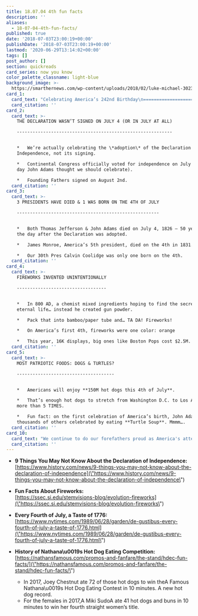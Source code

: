 ```yaml
---
title: 18.07.04 4th fun facts
description: ''
aliases:
  - 18-07-04-4th-fun-facts/
published: true
date: '2018-07-03T23:00:19+00:00'
publishDate: '2018-07-03T23:00:19+00:00'
lastmod: '2020-06-29T13:14:02+00:00'
tags: []
post_author: []
section: quickreads
card_series: now you know
color_palette_classname: light-blue
background_image: >-
  https://smarthernews.com/wp-content/uploads/2018/02/luke-michael-302392-360x360.jpg
card_1:
  card_text: "Celebrating America’s 242nd Birthday\n====================================\n\nSmartHER Facts to Impress at Your 4th of July Festivities.\n\n…And should we REALLY be celebrating America’s birth on _AUGUST_\_2nd?"
  card_citation: ''
card_2:
  card_text: >-
    THE DECLARATION WASN’T SIGNED ON JULY 4 (OR IN JULY AT ALL)

    -----------------------------------------------------------


    *   We’re actually celebrating the \*adoption\* of the Declaration of
    Independence, not its signing.

    *   Continental Congress officially voted for independence on July 2nd (the
    day John Adams thought we should celebrate).

    *   Founding Fathers signed on August 2nd.
  card_citation: ''
card_3:
  card_text: >-
    3 PRESIDENTS HAVE DIED & 1 WAS BORN ON THE 4TH OF JULY

    ------------------------------------------------------


    *   Both Thomas Jefferson & John Adams died on July 4, 1826 – 50 years to
    the day after the Declaration was adopted.

    *   James Monroe, America’s 5th president, died on the 4th in 1831.

    *   Our 30th Pres Calvin Coolidge was only one born on the 4th.
  card_citation: ''
card_4:
  card_text: >-
    FIREWORKS INVENTED UNINTENTIONALLY

    ----------------------------------


    *   In 800 AD, a chemist mixed ingredients hoping to find the secret to
    eternal life… instead he created gun powder.

    *   Pack that into bamboo/paper tube and… TA DA! Fireworks!

    *   On America’s first 4th, fireworks were one color: orange

    *   This year, 16K displays, big ones like Boston Pops cost $2.5M.
  card_citation: ''
card_5:
  card_text: >-
    MOST PATRIOTIC FOODS: DOGS & TURTLES?

    -------------------------------------


    *   Americans will enjoy **150M hot dogs this 4th of July**.

    *   That’s enough hot dogs to stretch from Washington D.C. to Los Angeles
    more than 5 TIMES.

    *   Fun fact: on the first celebration of America’s birth, John Adams &
    thousands of others celebrated by eating **Turtle Soup**. Mmmm….
  card_citation: ''
card_10:
  card_text: "We continue to do our forefathers proud as America's attention turns to New York's Coney Island & the Famous Nathana\x19s Hot Dog Eating Contest. How many hot dogs could you eat in 10 minutes? Click to see the record. #Merica\n\n[view sources](https://smarthernews.com/18-07-04-4th-fun-facts/)"
  card_citation: ''
---
```

*   **9 Things You May Not Know About the Declaration of Independence:**  
    [https://www.history.com/news/9-things-you-may-not-know-about-the-declaration-of-independence](\"https://www.history.com/news/9-things-you-may-not-know-about-the-declaration-of-independence\")
*   **Fun Facts About Fireworks:**  
    [https://ssec.si.edu/stemvisions-blog/evolution-fireworks](\"https://ssec.si.edu/stemvisions-blog/evolution-fireworks\")
*   **Every Fourth of July, a Taste of 1776:**  
    [https://www.nytimes.com/1989/06/28/garden/de-gustibus-every-fourth-of-july-a-taste-of-1776.html](\"https://www.nytimes.com/1989/06/28/garden/de-gustibus-every-fourth-of-july-a-taste-of-1776.html\")
*   **History of Nathana\\u0019s Hot Dog Eating Competition:**  
    [https://nathansfamous.com/promos-and-fanfare/the-stand/hdec-fun-facts/](\"https://nathansfamous.com/promos-and-fanfare/the-stand/hdec-fun-facts/\")
    
    *   In 2017, Joey Chestnut ate 72 of those hot dogs to win theA Famous Nathana\\u0019s Hot Dog Eating Contest in 10 minutes. A new hot dog record.
    *   For the females in 2017,A Miki SudoA ate 41 hot dogs and buns in 10 minutes to win her fourth straight women’s title.